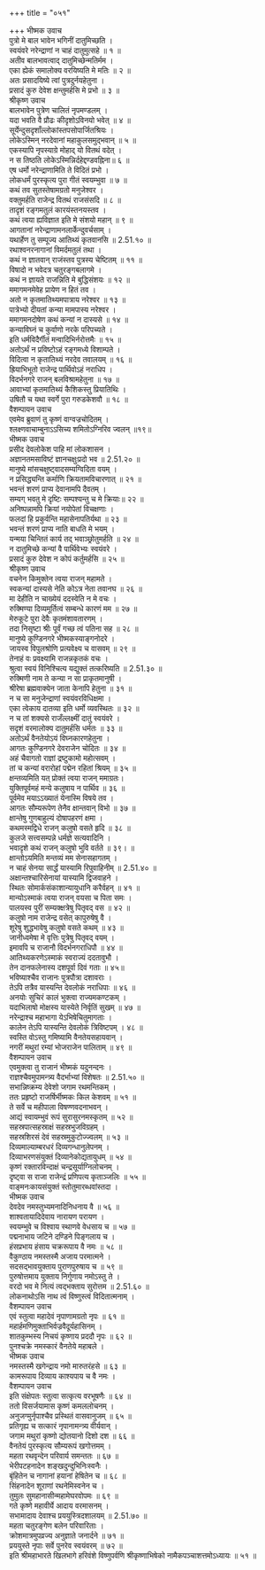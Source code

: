 +++
title = "०५१"

+++
भीष्मक उवाच  
पुत्रो मे बाल भावेन भगिनीं दातुमिच्छति ।  
स्वयंवरे नरेन्द्राणां न चाहं दातुमुत्सहे ॥ १ ॥  
अतीव बालभावत्वाद् दातुमिच्छेन्मतिर्मम ।  
एका ह्येकं समालोक्य वरयिष्यति मे मतिः ॥ २ ॥  
अतः प्रसादयिष्ये त्वां पुत्रदुर्नयहेतुना ।  
प्रसादं कुरु देवेश क्षन्तुमर्हसि मे प्रभो ॥ ३ ॥  
श्रीकृष्ण उवाच  
बालभावेन पुत्रेण चालितं नृपमण्डलम् ।  
यदा भवति वै प्रौढः कीदृशोऽविनयो भवेत् ॥ ४ ॥  
सूर्येन्दुसदृशाँल्लोकांस्तपसोपार्जितश्रियः ।  
लोकेऽस्मिन् नरदेवानां महाकुलसमुद्भवान् ॥ ५ ॥  
एकस्यापि नृपस्याग्रे मोहाद् यो वितथं वदेत् ।  
न स तिष्ठति लोकेऽस्मिन्निर्दहेद्दण्डवह्निना॥ ६ ॥  
एष धर्मो नरेन्द्राणामिति ते विदितं प्रभो ।  
लोकधर्मं पुरस्कृत्य पुरा गीतं स्वयम्भुवा ॥ ७ ॥  
कथं तव सुतस्तेषामग्रतो मनुजेश्वर ।  
वक्तुमर्हति राजेन्द्र वितथं राजसंसदि ॥ ८ ॥  
तादृशं रङ्गमतुलं कारयंस्तनयस्तव ।  
कथं त्वया ह्यविज्ञात इति मे संशयो महान् ॥ ९ ॥  
आगतानां नरेन्द्राणामनलार्केन्दुवर्चसाम् ।  
यथार्हेण तु सम्पूज्य आतिथ्यं कृतवानसि ॥ 2.51.१० ॥  
रथाश्वनरनागानां विमर्दमतुलं तथा ।  
कथं न ज्ञातवान् राजंस्तव पुत्रस्य चेष्टितम् ॥ ११ ॥  
विषादो न भवेदत्र चतुरङ्गबलागमे ।  
कथं न ज्ञायते राजन्निति मे बुद्धिसंशयः ॥ १२ ॥  
ममागमनमेवेह प्रायेण न हितं तव ।  
अतो न कृतमातिथ्यमपात्राय नरेश्वर ॥ १३ ॥  
पात्रेभ्यो दीयतां कन्या मामपास्य नरेश्वर ।  
ममागमनदोषेण कथं कन्यां न दास्यसे ॥ १४ ॥  
कन्याविघ्नं च कुर्वाणो नरके परिपच्यते ।  
इति धर्मविदैर्गीतं मन्वादिभिर्नरोत्तमैः ॥ १५ ॥  
अतोऽर्थं न प्रविष्टोऽहं रङ्गमध्ये विशाम्पते ।  
विदित्वा न कृतातिथ्यं नरदेव तवालयम् ॥ १६ ॥  
ह्रियाभिभूतो राजेन्द्र पार्थिवोऽहं नराधिप ।  
विदर्भनगरे राजन् बलविश्रामहेतुना ॥ १७ ॥  
आवाभ्यां कृतमातिथ्यं कैशिकस्तु प्रियातिथिः ।  
उषितौ च यथा स्वर्गे पुरा गरुडकेशवौ ॥ १८ ॥  
वैशम्पायन उवाच  
एवमेव ब्रुवाणं तु कृष्णं वाग्वज्रचोदितम् ।  
श्लक्ष्णवाचाम्बुनाऽऽसिच्य शमितोऽग्निरिव ज्वलन् ॥१९॥  
भीष्मक उवाच  
प्रसीद देवलोकेश पाहि मां लोकशासन ।  
अज्ञानतमसाविष्टं ज्ञानचक्षुःप्रदो भव ॥ 2.51.२० ॥  
मानुष्ये मांसचक्षुष्ट्वादसम्यग्विदिता वयम् ।  
न प्रसिद्ध्यन्ति कर्माणि क्रियतामविचारणात् ॥ २१ ॥  
भवन्तं शरणं प्राप्य देवानामपि दैवतम् ।  
सम्यग् भवतु मे दृष्टिः सम्पश्यन्तु च मे क्रियाः॥ २२ ॥  
अनिष्पन्नामपि क्रियां नयोपेतां विचक्षणाः ।  
फलदां हि प्रकुर्वन्ति महासेनापतिर्यथा ॥ २३ ॥  
भवन्तं शरणं प्राप्य नाति बाधति मे भयम् ।  
यन्मया चिन्तितं कार्य तद् भवाञ्छ्रोतुमर्हति ॥ २४ ॥  
न दातुमिच्छे कन्यां वै पार्थिवेभ्यः स्वयंवरे ।  
प्रसादं कुरु देवेश न कोपं कर्तुमर्हसि ॥ २५ ॥  
श्रीकृष्ण उवाच  
वचनेन किमुक्तेन त्वया राजन् महामते ।  
स्वकन्यां दास्यसे नेति कोऽत्र नेता तवानघ ॥ २६ ॥  
मा देहीति न चाख्येयं ददस्वेति न मे वचः ।  
रुक्मिण्या दिव्यमूर्तित्वं सम्बन्धे कारणं मम ॥ २७ ॥  
मेरुकूटे पुरा देवैः कृतमंशावतारणम् ।  
तदा निसृष्टा श्रीः पूर्वं गच्छ त्वं पतिना सह ॥ २८ ॥  
मानुष्ये कुण्डिनगरे भीष्मकस्याङ्गनोदरे ।  
जायस्व विपुलश्रोणि प्रत्यवेक्ष्य च वासवम् ॥ २९ ॥  
तेनाहं वः प्रवक्ष्यामि राजन्नकृतकं वचः ।  
श्रुत्वा स्वयं विनिश्चित्य यद्युक्तं तत्करिष्यति ॥ 2.51.३० ॥  
रुक्मिणी नाम ते कन्या न सा प्राकृतमानुषी ।  
श्रीरेषा ब्रह्मवाक्येन जाता केनापि हेतुना ॥ ३१ ॥  
न च सा मनुजेन्द्राणां स्वयंवरविधिक्षमा ।  
एका त्वेकाय दातव्या इति धर्मो व्यवस्थितः ॥ ३२ ॥  
न च तां शक्यसे राजँल्लक्ष्मीं दातुं स्वयंवरे ।  
सदृशं वरमालोक्य दातुमर्हसि धर्मतः ॥ ३३ ॥  
अतोऽर्थं वैनतेयोऽयं विघ्नकारणहेतुना ।  
आगतः कुण्डिनगरे देवराजेन चोदितः ॥ ३४ ॥  
अहं चैवागतो राज्ञां द्रष्टुकामो महोत्सवम् ।  
तां च कन्यां वरारोहां पद्मेन रहितां श्रियम् ॥ ३५ ॥  
क्षन्तव्यमिति यत् प्रोक्तं त्वया राजन् ममाग्रतः।  
युक्तिपूर्वमहं मन्ये कलुषाय न पार्थिव ॥ ३६ ॥  
पूर्वमेव मयाऽऽख्यातं येनास्मि विषये तव ।  
आगतः सौम्यरूपेण तेनैव क्षान्तवान् विभो ॥ ३७ ॥  
क्षान्तेषु गुणबाहुल्यं दोषापहरणं क्षमा ।  
कथमस्मद्विधे राजन् कलुषो वसते हृदि ॥ ३८ ॥  
कुलजे सत्त्वसम्पन्ने धर्मज्ञे सत्यवादिनि ।  
भवादृशे कथं राजन् कलुषो भुवि वर्तते ॥ ३९। ॥  
क्षान्तोऽयमिति मन्तव्यं मम सेनासहागतम् ।  
न चाहं सेनया सार्द्धं यास्यामि रिपुवाहिनीम् ॥ 2.51.४० ॥  
अक्षान्तश्चारिसेनायां यास्यामि द्विजवाहने ।  
स्थितः सोमार्कसंकाशान्यायुधानि करैर्वहन् ॥ ४१ ॥  
मान्योऽस्माकं त्वया राजन् वयसा च पिता समः ।  
पालयस्व पुरीं सम्यक्क्षत्रेषु पितृवद् वस ॥ ४२ ॥  
कलुषो नाम राजेन्द्र वसेत् कापुरुषेषु वै ।  
शूरेषु शुद्धभावेषु कलुषो वसते कथम् ॥ ४३ ॥  
जानीध्वमेषा मे वृत्तिः पुत्रेषु पितृवद् वयम् ।  
इमावपि च राजानौ विदर्भनगराधिपौ ॥ ४४ ॥  
आतिथ्यकरणेऽस्माकं स्वराज्यं ददतावुभौ ।  
तेन दानफलेनास्य दशपूर्वा दिवं गताः ॥ ४५॥  
भविष्याश्चैव राजानः पुत्रपौत्रा दशावराः ।  
तेऽपि तत्रैव यास्यन्ति देवलोकं नराधिपाः ॥ ४६ ॥  
अनयोः सुचिरं कालं भुक्त्वा राज्यमकण्टकम् ।  
यदाभिलाषो मोक्षस्य यास्येते निर्वृतिं सुखम् ॥ ४७ ॥  
नरेन्द्राश्च महाभागा येऽभिषेचितुमागताः ।  
कालेन तेऽपि यास्यन्ति देवलोकं त्रिविष्टपम् । ४८ ॥  
स्वस्ति वोऽस्तु गमिष्यामि वैनतेयसहायवान् ।  
नगरीं मथुरां रम्यां भोजराजेन पालिताम् ॥ ४९ ॥  
वैशम्पायन उवाच  
एवमुक्त्वा तु राजानं भीष्मकं यदुनन्दनः ।  
राज्ञश्चैवमुपामन्त्र्य वैदर्भाभ्यां विशेषतः ॥ 2.51.५० ॥  
सभान्निष्क्रम्य देवेशो जगाम रथमन्तिकम् ।  
ततः प्रहृष्टो राजर्षिर्भीष्मकः किल केशवम् ॥ ५१ ॥  
ते सर्वे च महीपाला विषण्णवदनाभवन् ।  
आद्यं स्वायम्भुवं रूपं सुरासुरनमस्कृतम् ॥ ५२ ॥  
सहस्रपात्सहस्राक्षं सहस्रभुजविग्रहम् ।  
सहस्रशिरसं देवं सहस्रमुकुटोज्ज्वलम् ॥ ५३ ॥  
दिव्यमाल्याम्बरधरं दिव्यगन्धानुलेपनम् ।  
दिव्याभरणसंयुक्तं दिव्यानेकोद्यतायुधम् ॥ ५४ ॥  
कृष्णं रक्तारविन्दाक्षं चन्द्रसूर्याग्निलोचनम् ।  
दृष्ट्वा स राजा राजेन्द्रं प्रणिपत्य कृताञ्जलिः ॥ ५५ ॥  
वाङ्मनःकायसंयुक्तं स्तोतुमारब्धवांस्तदा ।  
भीष्मक उवाच  
देवदेव नमस्तुभ्यमनादिनिधनाय वै ॥ ५६ ॥  
शाश्वतायादिदेवाय नारायण परायण ।  
स्वयम्भुवे च विश्वाय स्थाणवे वेधसाय च ॥ ५७ ॥  
पद्मनाभाय जटिने दण्डिने पिङ्गलाय च ।  
हंसप्रभाय हंसाय चक्ररूपाय वै नमः ॥ ५८ ॥  
वैकुण्ठाय नमस्तस्मै अजाय परमात्मने ।  
सदसद्भावयुक्ताय पुराणपुरुषाय च ॥ ५९ ॥  
पुरुषोत्तमाय युक्ताय निर्गुणाय नमोऽस्तु ते ।  
वरदो भव मे नित्यं त्वद्भक्ताय सुरोत्तम ॥ 2.51.६० ॥  
लोकनाथोऽसि नाथ त्वं विष्णुस्त्वं विदितात्मनाम् ।  
वैशम्पायन उवाच  
एवं स्तुत्वा महादेवं नृपाणामग्रतो नृपः ॥ ६१ ॥  
महार्हमणिमुक्ताभिर्वज्रवैदूर्यहासिनम् ।  
शातकुम्भस्य निचयं कृष्णाय प्रददौ नृपः ॥ ६२ ॥  
पुनश्चक्रे नमस्कारं वैनतेये महाबले ।  
भीष्मक उवाच  
नमस्तस्मै खगेन्द्राय नमो मारुतरंहसे ॥ ६३ ॥  
कामरूपाय दिव्याय काश्यपाय च वै नमः ।  
वैशम्पायन उवाच  
इति संक्षेपतः स्तुत्वा सत्कृत्य वरभूषणैः ॥ ६४ ॥  
ततो विसर्जयामास कृष्णं कमललोचनम् ।  
अनुजग्मुर्नृपाश्चैव प्रस्थितं वासवानुजम् ॥ ६५ ॥  
प्रतिगृह्य च सत्कारं नृपानामन्त्र्य वीर्यवान् ।  
जगाम मथुरां कृष्णो द्योतयानो दिशो दश ॥ ६६ ॥  
वैनतेयं पुरस्कृत्य सौम्यरूपं खगोत्तमम् ।  
महता रथवृन्देन परिवार्य समन्ततः ॥ ६७ ॥  
भेरीपटहनादेन शङ्खदुन्दुभिनिःस्वनैः ।  
बृंहितेन च नागानां हयानां हेषितेन च ॥ ६८ ॥  
सिंहनादेन शूराणां रथनेमिस्वनेन च ।  
तुमुलः सुमहानासीन्महामेघरवोपमः ॥ ६९ ॥  
गते कृष्णे महावीर्ये आदाय वरमासनम् ।  
सभामादाय देवाश्च प्रययुस्त्रिदशालयम् ॥ 2.51.७० ॥  
महता चतुरङ्गेण बलेन परिवारिताः ।  
क्रोशमात्रमुपव्रज्य अनुज्ञाते जनार्दने ॥ ७१ ॥  
प्रययुस्ते नृपाः सर्वे पुनरेव स्वयंवरम् ॥ ७२ ॥  
इति श्रीमहाभारते खिलभागे हरिवंशे विष्णुपर्वणि श्रीकृष्णाभिषेको नामैकपञ्चाशत्तमोऽध्यायः ॥ ५१ ॥